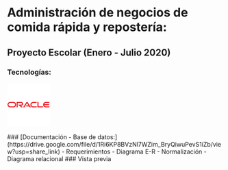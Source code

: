 # Administración de negocios de comida rápida y repostería:
## Proyecto Escolar (Enero - Julio 2020)

### Tecnologías:
<p align="left"> <a href="https://www.oracle.com/" target="_blank" rel="noreferrer"> <img src="https://raw.githubusercontent.com/devicons/devicon/master/icons/oracle/oracle-original.svg" alt="oracle" width="100" height="100"/> </a> </p>
### [Documentación - Base de datos:](https://drive.google.com/file/d/1Ri6KP8BVzNl7WZim_BryQiwuPevS1iZb/view?usp=share_link)
- Requerimientos
- Diagrama E-R
- Normalización 
- Diagrama relacional
### Vista previa





